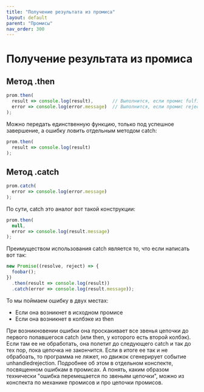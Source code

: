 ```yaml
---
title: "Получение результата из промиса"
layout: default
parent: "Промисы"
nav_order: 300
---
```






# Получение результата из промиса

## Метод .then

```javascript
prom.then(
  result => console.log(result),       // Выполнится, если промис fulfilled
  error => console.log(error.message)  // Выполнится, если промис rejected
);
```

Можно передать единственную функцию, только под успешное завершение, а ошибку ловить отдельным методом catch:

```javascript
prom.then(
  result => console.log(result)
);
```

## Метод .catch

```javascript
prom.catch(
  error => console.log(error.message)
);
```

По сути, catch это аналог вот такой конструкции:

```javascript
prom.then(
  null,
  error => console.log(result.message)
);
```

Преимуществом использования catch является то, что если написать вот так:

```javascript
new Promise((resolve, reject) => {
  foobar();
})
  .then(result => console.log(result))
  .catch(error => console.log(result.message));
```

То мы поймаем ошибку в двух местах:

- Если она возникнет в исходном промисе
- Если она возникнет в колбэке из then

При возникновении ошибки она проскакивает все звенья цепочки до первого попавшегося catch (или then, у которого есть второй колбэк). Если там ее не обработать, она полетит до следующего catch и так до тех пор, пока цепочка не закончится. Если в итоге ее так и не обрабоать, то программа не ляжет, но движок сгенерирует событие unhandledrejection. Подробнее об этом в отдельном конспекте, посвященном ошибкам в промисах. А понять, каким образом технически "ошибка перемещается по звеньям цепочки", можно из конспекта по механике промисов и про цепочки промисов.
